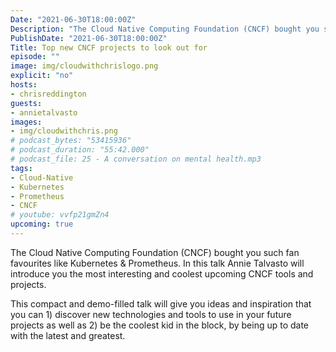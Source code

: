 ```yaml
---
Date: "2021-06-30T18:00:00Z"
Description: "The Cloud Native Computing Foundation (CNCF) bought you such fan favourites like Kubernetes & Prometheus. In this talk Annie Talvasto will introduce you the most interesting and coolest upcoming CNCF tools and projects. This compact and demo-filled talk will give you ideas and inspiration that you can 1) discover new technologies and tools to use in your future projects as well as 2) be the coolest kid in the block, by being up to date with the latest and greatest."
PublishDate: "2021-06-30T18:00:00Z"
Title: Top new CNCF projects to look out for
episode: ""
image: img/cloudwithchrislogo.png
explicit: "no"
hosts:
- chrisreddington
guests:
- annietalvasto
images:
- img/cloudwithchris.png
# podcast_bytes: "53415936"
# podcast_duration: "55:42.000"
# podcast_file: 25 - A conversation on mental health.mp3
tags:
- Cloud-Native
- Kubernetes
- Prometheus
- CNCF
# youtube: vvfp21gmZn4
upcoming: true
---
```

The Cloud Native Computing Foundation (CNCF) bought you such fan favourites like Kubernetes & Prometheus. In this talk Annie Talvasto will introduce you the most interesting and coolest upcoming CNCF tools and projects.

This compact and demo-filled talk will give you ideas and inspiration that you can 1) discover new technologies and tools to use in your future projects as well as 2) be the coolest kid in the block, by being up to date with the latest and greatest.
